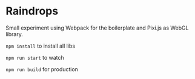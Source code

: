 # Raindrops

Small experiment using Webpack for the boilerplate and Pixi.js as WebGL library.

`npm install` to install all libs

`npm run start` to watch

`npm run build` for production
